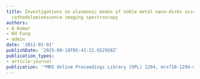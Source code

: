 ```yaml
---
title: Investigations on plasmonic modes of noble metal nano-disks using high-resolution
  cathodoluminescence imaging spectroscopy
authors:
- A Kumar
- KH Fung
- admin
date: '2011-01-01'
publishDate: '2025-09-18T05:41:21.652928Z'
publication_types:
- article-journal
publication: '*MRS Online Proceedings Library (OPL) 1294, mrsf10-1294-m*'
---
```

